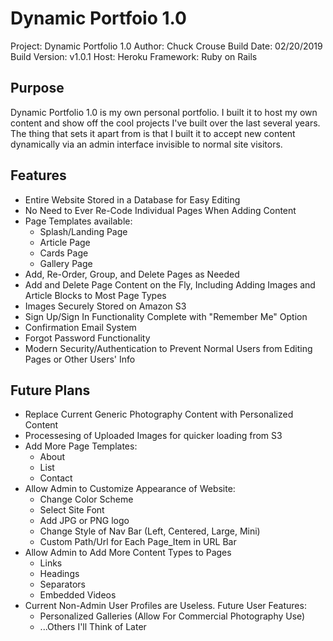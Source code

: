 # Dynamic Portfoio 1.0
Project: Dynamic Portfolio 1.0
Author: Chuck Crouse
Build Date: 02/20/2019
Build Version: v1.0.1
Host: Heroku
Framework: Ruby on Rails

## Purpose
Dynamic Portfolio 1.0 is my own personal portfolio. I built it to host my own content and show off the cool projects I've built over the last several years. The thing that sets it apart from is that I built it to accept new content dynamically via an admin interface invisible to normal site visitors.

## Features
 * Entire Website Stored in a Database for Easy Editing
 * No Need to Ever Re-Code Individual Pages When Adding Content
 * Page Templates available:
    * Splash/Landing Page
    * Article Page
    * Cards Page
    * Gallery Page
 * Add, Re-Order, Group, and Delete Pages as Needed
 * Add and Delete Page Content on the Fly, Including Adding Images and Article Blocks to Most Page Types
 * Images Securely Stored on Amazon S3
 * Sign Up/Sign In Functionality Complete with "Remember Me" Option
 * Confirmation Email System
 * Forgot Password Functionality
 * Modern Security/Authentication to Prevent Normal Users from Editing Pages or Other Users' Info

 ## Future Plans
 * Replace Current Generic Photography Content with Personalized Content
 * Processesing of Uploaded Images for quicker loading from S3
 * Add More Page Templates:
    * About
    * List
    * Contact
 * Allow Admin to Customize Appearance of Website:
    * Change Color Scheme
    * Select Site Font
    * Add JPG or PNG logo
    * Change Style of Nav Bar (Left, Centered, Large, Mini)
    * Custom Path/Url for Each Page_Item in URL Bar
 * Allow Admin to Add More Content Types to Pages
    * Links
    * Headings
    * Separators
    * Embedded Videos
 * Current Non-Admin User Profiles are Useless. Future User Features:
    * Personalized Galleries (Allow For Commercial Photography Use)
    * ...Others I'll Think of Later
